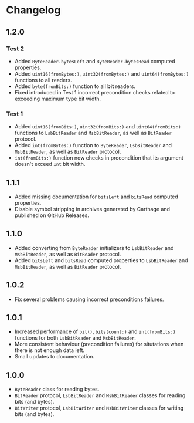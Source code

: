 # Changelog

## 1.2.0

### Test 2

- Added `ByteReader.bytesLeft` and `ByteReader.bytesRead` computed properties.
- Added `uint16(fromBytes:)`, `uint32(fromBytes:)` and `uint64(fromBytes:)` functions to all readers.
- Added `byte(fromBits:)` function to all __bit__ readers.
- Fixed introduced in Test 1 incorrect precondition checks related to exceeding maximum type bit width.

### Test 1

- Added `uint16(fromBits:)`, `uint32(fromBits:)` and `uint64(fromBits:)` functions to `LsbBitReader` and `MsbBitReader`,
  as well as `BitReader` protocol.
- Added `int(fromBytes:)` function to `ByteReader`, `LsbBitReader` and `MsbBitReader`, as well as `BitReader` protocol.
- `int(fromBits:)` function now checks in precondition that its argument doesn't exceed `Int` bit width.

## 1.1.1

- Added missing documentation for `bitsLeft` and `bitsRead` computed properties.
- Disable symbol stripping in archives generated by Carthage and published on GitHub Releases.

## 1.1.0

- Added converting from `ByteReader` initializers to `LsbBitReader` and `MsbBitReader`, as well as `BitReader` protocol.
- Added `bitsLeft` and `bitsRead` computed properties to `LsbBitReader` and `MsbBitReader`, as well as `BitReader`
  protocol.

## 1.0.2

- Fix several problems causing incorrect preconditions failures.

## 1.0.1

- Increased performance of `bit()`, `bits(count:)` and `int(fromBits:)` functions for both `LsbBitReader` and `MsbBitReader`.
- More consistent behaviour (precondition failures) for situtations when there is not enough data left.
- Small updates to documentation.

## 1.0.0

- `ByteReader` class for reading bytes.
- `BitReader` protocol, `LsbBitReader` and `MsbBitReader` classes for reading bits (and bytes).
- `BitWriter` protocol, `LsbBitWriter` and `MsbBitWriter` classes for writing bits (and bytes).
